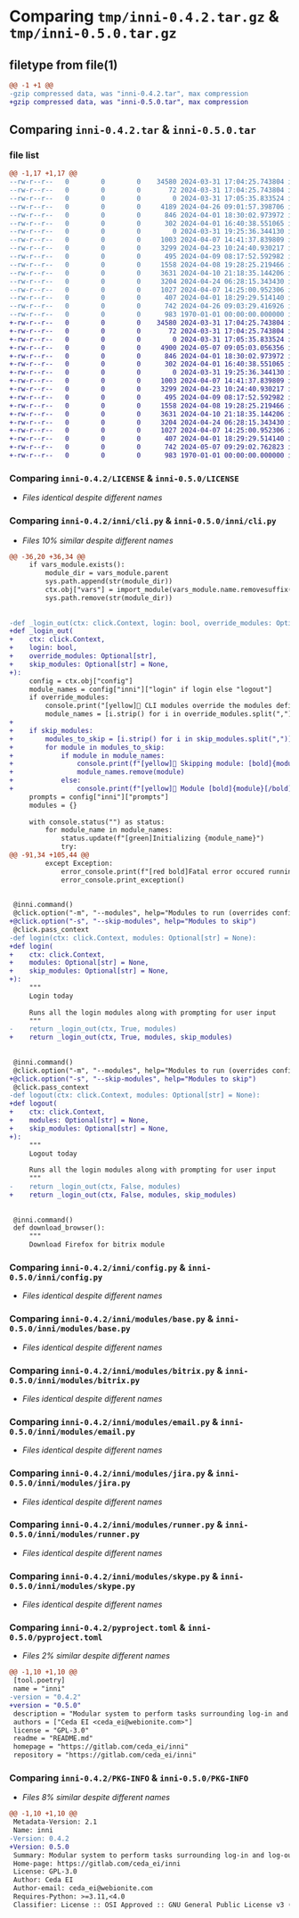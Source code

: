 # Comparing `tmp/inni-0.4.2.tar.gz` & `tmp/inni-0.5.0.tar.gz`

## filetype from file(1)

```diff
@@ -1 +1 @@
-gzip compressed data, was "inni-0.4.2.tar", max compression
+gzip compressed data, was "inni-0.5.0.tar", max compression
```

## Comparing `inni-0.4.2.tar` & `inni-0.5.0.tar`

### file list

```diff
@@ -1,17 +1,17 @@
--rw-r--r--   0        0        0    34580 2024-03-31 17:04:25.743804 inni-0.4.2/LICENSE
--rw-r--r--   0        0        0       72 2024-03-31 17:04:25.743804 inni-0.4.2/README.md
--rw-r--r--   0        0        0        0 2024-03-31 17:05:35.833524 inni-0.4.2/inni/__init__.py
--rw-r--r--   0        0        0     4189 2024-04-26 09:01:57.398706 inni-0.4.2/inni/cli.py
--rw-r--r--   0        0        0      846 2024-04-01 18:30:02.973972 inni-0.4.2/inni/config.py
--rw-r--r--   0        0        0      302 2024-04-01 16:40:38.551065 inni-0.4.2/inni/loader.py
--rw-r--r--   0        0        0        0 2024-03-31 19:25:36.344130 inni-0.4.2/inni/modules/__init__.py
--rw-r--r--   0        0        0     1003 2024-04-07 14:41:37.839809 inni-0.4.2/inni/modules/base.py
--rw-r--r--   0        0        0     3299 2024-04-23 10:24:40.930217 inni-0.4.2/inni/modules/bitrix.py
--rw-r--r--   0        0        0      495 2024-04-09 08:17:52.592982 inni-0.4.2/inni/modules/dummy.py
--rw-r--r--   0        0        0     1558 2024-04-08 19:28:25.219466 inni-0.4.2/inni/modules/email.py
--rw-r--r--   0        0        0     3631 2024-04-10 21:18:35.144206 inni-0.4.2/inni/modules/jira.py
--rw-r--r--   0        0        0     3204 2024-04-24 06:28:15.343430 inni-0.4.2/inni/modules/runner.py
--rw-r--r--   0        0        0     1027 2024-04-07 14:25:00.952306 inni-0.4.2/inni/modules/skype.py
--rw-r--r--   0        0        0      407 2024-04-01 18:29:29.514140 inni-0.4.2/inni/template.py
--rw-r--r--   0        0        0      742 2024-04-26 09:03:29.416926 inni-0.4.2/pyproject.toml
--rw-r--r--   0        0        0      983 1970-01-01 00:00:00.000000 inni-0.4.2/PKG-INFO
+-rw-r--r--   0        0        0    34580 2024-03-31 17:04:25.743804 inni-0.5.0/LICENSE
+-rw-r--r--   0        0        0       72 2024-03-31 17:04:25.743804 inni-0.5.0/README.md
+-rw-r--r--   0        0        0        0 2024-03-31 17:05:35.833524 inni-0.5.0/inni/__init__.py
+-rw-r--r--   0        0        0     4900 2024-05-07 09:05:03.056356 inni-0.5.0/inni/cli.py
+-rw-r--r--   0        0        0      846 2024-04-01 18:30:02.973972 inni-0.5.0/inni/config.py
+-rw-r--r--   0        0        0      302 2024-04-01 16:40:38.551065 inni-0.5.0/inni/loader.py
+-rw-r--r--   0        0        0        0 2024-03-31 19:25:36.344130 inni-0.5.0/inni/modules/__init__.py
+-rw-r--r--   0        0        0     1003 2024-04-07 14:41:37.839809 inni-0.5.0/inni/modules/base.py
+-rw-r--r--   0        0        0     3299 2024-04-23 10:24:40.930217 inni-0.5.0/inni/modules/bitrix.py
+-rw-r--r--   0        0        0      495 2024-04-09 08:17:52.592982 inni-0.5.0/inni/modules/dummy.py
+-rw-r--r--   0        0        0     1558 2024-04-08 19:28:25.219466 inni-0.5.0/inni/modules/email.py
+-rw-r--r--   0        0        0     3631 2024-04-10 21:18:35.144206 inni-0.5.0/inni/modules/jira.py
+-rw-r--r--   0        0        0     3204 2024-04-24 06:28:15.343430 inni-0.5.0/inni/modules/runner.py
+-rw-r--r--   0        0        0     1027 2024-04-07 14:25:00.952306 inni-0.5.0/inni/modules/skype.py
+-rw-r--r--   0        0        0      407 2024-04-01 18:29:29.514140 inni-0.5.0/inni/template.py
+-rw-r--r--   0        0        0      742 2024-05-07 09:29:02.762823 inni-0.5.0/pyproject.toml
+-rw-r--r--   0        0        0      983 1970-01-01 00:00:00.000000 inni-0.5.0/PKG-INFO
```

### Comparing `inni-0.4.2/LICENSE` & `inni-0.5.0/LICENSE`

 * *Files identical despite different names*

### Comparing `inni-0.4.2/inni/cli.py` & `inni-0.5.0/inni/cli.py`

 * *Files 10% similar despite different names*

```diff
@@ -36,20 +36,34 @@
     if vars_module.exists():
         module_dir = vars_module.parent
         sys.path.append(str(module_dir))
         ctx.obj["vars"] = import_module(vars_module.name.removesuffix(".py"))
         sys.path.remove(str(module_dir))
 
 
-def _login_out(ctx: click.Context, login: bool, override_modules: Optional[str]):
+def _login_out(
+    ctx: click.Context,
+    login: bool,
+    override_modules: Optional[str],
+    skip_modules: Optional[str] = None,
+):
     config = ctx.obj["config"]
     module_names = config["inni"]["login" if login else "logout"]
     if override_modules:
         console.print("[yellow] CLI modules override the modules defined in config")
         module_names = [i.strip() for i in override_modules.split(",")]
+
+    if skip_modules:
+        modules_to_skip = [i.strip() for i in skip_modules.split(",")]
+        for module in modules_to_skip:
+            if module in module_names:
+                console.print(f"[yellow] Skipping module: [bold]{module}")
+                module_names.remove(module)
+            else:
+                console.print(f"[yellow] Module [bold]{module}[/bold] is not present.")
     prompts = config["inni"]["prompts"]
     modules = {}
 
     with console.status("") as status:
         for module_name in module_names:
             status.update(f"[green]Initializing {module_name}")
             try:
@@ -91,34 +105,44 @@
         except Exception:
             error_console.print(f"[red bold]Fatal error occured running module {name}")
             error_console.print_exception()
 
 
 @inni.command()
 @click.option("-m", "--modules", help="Modules to run (overrides config modules)")
+@click.option("-s", "--skip-modules", help="Modules to skip")
 @click.pass_context
-def login(ctx: click.Context, modules: Optional[str] = None):
+def login(
+    ctx: click.Context,
+    modules: Optional[str] = None,
+    skip_modules: Optional[str] = None,
+):
     """
     Login today
 
     Runs all the login modules along with prompting for user input
     """
-    return _login_out(ctx, True, modules)
+    return _login_out(ctx, True, modules, skip_modules)
 
 
 @inni.command()
 @click.option("-m", "--modules", help="Modules to run (overrides config modules)")
+@click.option("-s", "--skip-modules", help="Modules to skip")
 @click.pass_context
-def logout(ctx: click.Context, modules: Optional[str] = None):
+def logout(
+    ctx: click.Context,
+    modules: Optional[str] = None,
+    skip_modules: Optional[str] = None,
+):
     """
     Logout today
 
     Runs all the login modules along with prompting for user input
     """
-    return _login_out(ctx, False, modules)
+    return _login_out(ctx, False, modules, skip_modules)
 
 
 @inni.command()
 def download_browser():
     """
     Download Firefox for bitrix module
```

### Comparing `inni-0.4.2/inni/config.py` & `inni-0.5.0/inni/config.py`

 * *Files identical despite different names*

### Comparing `inni-0.4.2/inni/modules/base.py` & `inni-0.5.0/inni/modules/base.py`

 * *Files identical despite different names*

### Comparing `inni-0.4.2/inni/modules/bitrix.py` & `inni-0.5.0/inni/modules/bitrix.py`

 * *Files identical despite different names*

### Comparing `inni-0.4.2/inni/modules/email.py` & `inni-0.5.0/inni/modules/email.py`

 * *Files identical despite different names*

### Comparing `inni-0.4.2/inni/modules/jira.py` & `inni-0.5.0/inni/modules/jira.py`

 * *Files identical despite different names*

### Comparing `inni-0.4.2/inni/modules/runner.py` & `inni-0.5.0/inni/modules/runner.py`

 * *Files identical despite different names*

### Comparing `inni-0.4.2/inni/modules/skype.py` & `inni-0.5.0/inni/modules/skype.py`

 * *Files identical despite different names*

### Comparing `inni-0.4.2/pyproject.toml` & `inni-0.5.0/pyproject.toml`

 * *Files 2% similar despite different names*

```diff
@@ -1,10 +1,10 @@
 [tool.poetry]
 name = "inni"
-version = "0.4.2"
+version = "0.5.0"
 description = "Modular system to perform tasks surrounding log-in and log-out."
 authors = ["Ceda EI <ceda_ei@webionite.com>"]
 license = "GPL-3.0"
 readme = "README.md"
 homepage = "https://gitlab.com/ceda_ei/inni"
 repository = "https://gitlab.com/ceda_ei/inni"
```

### Comparing `inni-0.4.2/PKG-INFO` & `inni-0.5.0/PKG-INFO`

 * *Files 8% similar despite different names*

```diff
@@ -1,10 +1,10 @@
 Metadata-Version: 2.1
 Name: inni
-Version: 0.4.2
+Version: 0.5.0
 Summary: Modular system to perform tasks surrounding log-in and log-out.
 Home-page: https://gitlab.com/ceda_ei/inni
 License: GPL-3.0
 Author: Ceda EI
 Author-email: ceda_ei@webionite.com
 Requires-Python: >=3.11,<4.0
 Classifier: License :: OSI Approved :: GNU General Public License v3 (GPLv3)
```

